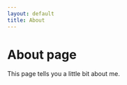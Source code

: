 ```yaml
---
layout: default
title: About
---
```


# About page

This page tells you a little bit about me.